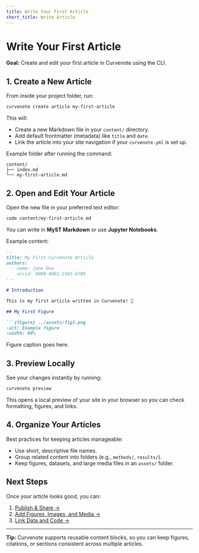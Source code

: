 ```yaml
---
title: Write Your First Article
short_title: Write Article
---
```



# Write Your First Article

**Goal:** Create and edit your first article in Curvenote using the CLI.  



## 1. Create a New Article

From inside your project folder, run:

```bash
curvenote create article my-first-article
```

This will:

- Create a new Markdown file in your `content/` directory.
- Add default frontmatter (metadata) like `title` and `date`.
- Link the article into your site navigation if your `curvenote.yml` is set up.

Example folder after running the command:

```
content/
├── index.md
└── my-first-article.md
```



## 2. Open and Edit Your Article

Open the new file in your preferred text editor:

```bash
code content/my-first-article.md
```

You can write in **MyST Markdown** or use **Jupyter Notebooks**.

Example content:

```markdown
---
title: My First Curvenote Article
authors:
  - name: Jane Doe
    orcid: 0000-0001-2345-6789
---

# Introduction

This is my first article written in Curvenote! 🎉

## My First Figure

```{figure} ../assets/fig1.png
:alt: Example figure
:width: 60%
```
Figure caption goes here.


## 3. Preview Locally

See your changes instantly by running:

```bash
curvenote preview
```

This opens a local preview of your site in your browser so you can check formatting, figures, and links.



## 4. Organize Your Articles

Best practices for keeping articles manageable:

- Use short, descriptive file names.
- Group related content into folders (e.g., `methods/`, `results/`).
- Keep figures, datasets, and large media files in an `assets/` folder.



## Next Steps

Once your article looks good, you can:

1. [Publish & Share →](./publish-article.md) 
2. [Add Figures, Images, and Media →](../authoring/add-figures-media.md) 
3. [Link Data and Code →](../authoring/link-data-code.md) 

---

**Tip:** Curvenote supports reusable content blocks, so you can keep figures, citations, or sections consistent across multiple articles.
